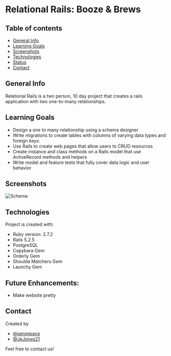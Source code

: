 #  Relational Rails: Booze & Brews
## Table of contents
* [General Info](#general-info)
* [Learning Goals](#learning-goals)
* [Screenshots](#screenshots)
* [Technologies](#technologies)
* [Status](#status)
* [Contact](#contact)
## General Info
Relational Rails is a two person, 10 day project that creates a rails application with two one-to-many relationships.
## Learning Goals
* Design a one to many relationship using a schema designer
* Write migrations to create tables with columns of varying data types and foreign keys.
* Use Rails to create web pages that allow users to CRUD resources
* Create instance and class methods on a Rails model that use ActiveRecord methods and helpers
* Write model and feature tests that fully cover data logic and user behavior
## Screenshots
![Schema](https://user-images.githubusercontent.com/81520519/131570867-389e9741-4ef9-4972-a8fe-7bb4658ef54c.png)
## Technologies
Project is created with:
* Ruby version: 2.7.2
* Rails 5.2.5
* PostgreSQL
* Capybara Gem
* Orderly Gem
* Shoulda Matchers Gem
* Launchy Gem

## Future Enhancements:
* Make website pretty

## Contact
Created by
* [@jamiejpace](https://github.com/jamiejpace)
* [@JeJones21](https://github.com/JeJones21)

Feel free to contact us!
 
